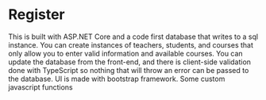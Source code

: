 # Register
This is built with ASP.NET Core and a code first database that writes to a sql instance. 
You can create instances of teachers, students, and courses that only allow you to enter valid information and available courses.
You can update the database from the front-end, and there is client-side validation done
with TypeScript so nothing that will throw an error can be passed to the database.
UI is made with bootstrap framework. 
Some custom javascript functions
